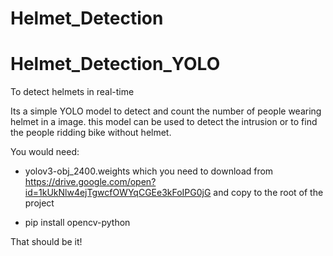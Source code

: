 # Helmet_Detection
# Helmet_Detection_YOLO
To detect helmets in real-time

Its a simple YOLO model to detect and count the number of people wearing helmet in a image. this model can be used to detect the intrusion or to find the people ridding bike without helmet.



You would need:


* yolov3-obj_2400.weights which you need to download from https://drive.google.com/open?id=1kUkNlw4ejTgwcfOWYqCGEe3kFoIPG0jG and copy to the root of the project

* pip install opencv-python

That should be it!
